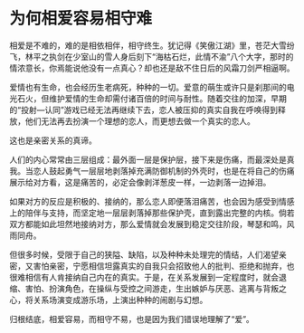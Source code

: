 # 为何相爱容易相守难

相爱是不难的，难的是相依相伴，相守终生。犹记得《笑傲江湖》里，苍茫大雪纷飞，林平之执剑在少室山的雪人身后刻下“海枯石烂，此情不渝”八个大字，那时的情浓意长，你焉能说他没有一点真心？却也还是敌不住日后的风霜刀剑严相逼啊。 

爱情也有生命，也会经历生老病死，种种的一切。爱意的萌生或许只是刹那间的电光石火，但维护爱情的生命却需付诸百倍的时间与耐性。随着交往的加深，早期的“投射—认同”游戏已经无法再继续下去，恋人被压抑的真实自我在呼唤得到释放，他们无法再去扮演一个理想的恋人，而更想去做一个真实的恋人。 

这也是亲密关系的真谛。 

人们的内心常常由三层组成：最外面一层是保护层，接下来是伤痛，而最深处是真我。当恋人鼓起勇气一层层地剥落掉充满防御机制的外壳时，也是在将自己的伤痛展示给对方看，这是痛苦的，必定会像剥洋葱皮一样，一边剥落一边掉泪。 

如果对方的反应是积极的、接纳的，那么恋人即便落泪痛苦，也会因为感受到情感上的陪伴与支持，而坚定地一层层剥落掉那些保护壳，直到露出完整的内核。倘若双方都能如此坦然地接纳对方，那么爱情就会发展到稳定交往阶段，琴瑟和鸣，风雨同舟。 

但很多时候，受限于自己的狭隘、缺陷，以及种种未处理完的情结，人们渴望亲密，又害怕亲密，宁愿相信坦露真实的自我只会招致他人的批判、拒绝和抛弃，也很难相信有人肯接纳自己内在的真实。于是，在关系发展到一定程度时，就会退缩、害怕、扮演角色，在操纵与受控之间游走，生出嫉妒与厌恶、逃离与背叛之心，将关系场演变成游乐场，上演出种种的闹剧与幻想。 

归根结底，相爱容易，而相守不易，也是因为我们错误地理解了“爱”。